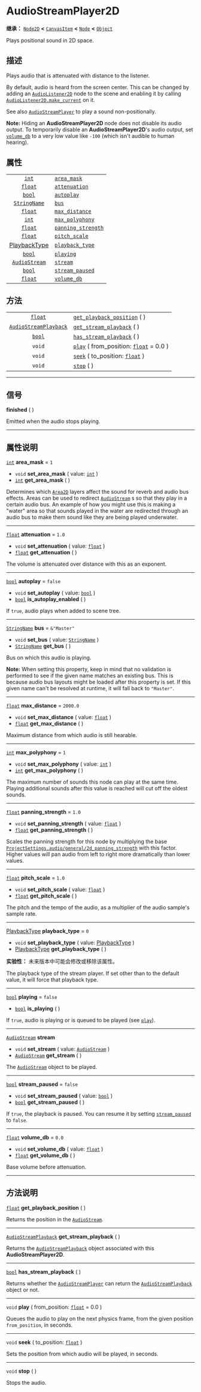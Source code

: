 <!-- ⚠ 请勿编辑本文件 ⚠ -->
<!-- 本文档使用脚本从 WeDot 引擎源码仓库生成。 -->
<!-- 生成脚本：https://github.com/WeDot-Engine/WeDot/tree/4.3/doc/tools/make_md.py； -->
<!-- 原文件：https://github.com/WeDot-Engine/WeDot/tree/4.3/doc/classes/AudioStreamPlayer2D.xml。 -->

<div id="_class_audiostreamplayer2d"></div>

# AudioStreamPlayer2D

**继承：** [`Node2D`](class_node2d.md) **<** [`CanvasItem`](class_canvasitem.md) **<** [`Node`](class_node.md) **<** [`Object`](class_object.md)

Plays positional sound in 2D space.

## 描述

Plays audio that is attenuated with distance to the listener.

By default, audio is heard from the screen center. This can be changed by adding an [`AudioListener2D`](class_audiolistener2d.md) node to the scene and enabling it by calling [`AudioListener2D.make_current`](class_audiolistener2d.md#class_audiolistener2d_method_make_current) on it.

See also [`AudioStreamPlayer`](class_audiostreamplayer.md) to play a sound non-positionally.

 **Note:** Hiding an **AudioStreamPlayer2D** node does not disable its audio output. To temporarily disable an **AudioStreamPlayer2D**'s audio output, set [`volume_db`](class_audiostreamplayer2d.md#class_audiostreamplayer2d_property_volume_db) to a very low value like `-100` (which isn't audible to human hearing).

## 属性

|||
|:-:|:--|
| [`int`](class_int.md)                          | [`area_mask`](class_audiostreamplayer2d.md#class_audiostreamplayer2d_property_area_mask)               | ``1``         |
| [`float`](class_float.md)                      | [`attenuation`](class_audiostreamplayer2d.md#class_audiostreamplayer2d_property_attenuation)           | ``1.0``       |
| [`bool`](class_bool.md)                        | [`autoplay`](class_audiostreamplayer2d.md#class_audiostreamplayer2d_property_autoplay)                 | ``false``     |
| [`StringName`](class_stringname.md)            | [`bus`](class_audiostreamplayer2d.md#class_audiostreamplayer2d_property_bus)                           | ``&"Master"`` |
| [`float`](class_float.md)                      | [`max_distance`](class_audiostreamplayer2d.md#class_audiostreamplayer2d_property_max_distance)         | ``2000.0``    |
| [`int`](class_int.md)                          | [`max_polyphony`](class_audiostreamplayer2d.md#class_audiostreamplayer2d_property_max_polyphony)       | ``1``         |
| [`float`](class_float.md)                      | [`panning_strength`](class_audiostreamplayer2d.md#class_audiostreamplayer2d_property_panning_strength) | ``1.0``       |
| [`float`](class_float.md)                      | [`pitch_scale`](class_audiostreamplayer2d.md#class_audiostreamplayer2d_property_pitch_scale)           | ``1.0``       |
| [PlaybackType](#enum_audioserver_playbacktype) | [`playback_type`](class_audiostreamplayer2d.md#class_audiostreamplayer2d_property_playback_type)       | ``0``         |
| [`bool`](class_bool.md)                        | [`playing`](class_audiostreamplayer2d.md#class_audiostreamplayer2d_property_playing)                   | ``false``     |
| [`AudioStream`](class_audiostream.md)          | [`stream`](class_audiostreamplayer2d.md#class_audiostreamplayer2d_property_stream)                     |               |
| [`bool`](class_bool.md)                        | [`stream_paused`](class_audiostreamplayer2d.md#class_audiostreamplayer2d_property_stream_paused)       | ``false``     |
| [`float`](class_float.md)                      | [`volume_db`](class_audiostreamplayer2d.md#class_audiostreamplayer2d_property_volume_db)               | ``0.0``       |

## 方法

|||
|:-:|:--|
| [`float`](class_float.md)                             | [`get_playback_position`](class_audiostreamplayer2d.md#class_audiostreamplayer2d_method_get_playback_position) ( )              |
| [`AudioStreamPlayback`](class_audiostreamplayback.md) | [`get_stream_playback`](class_audiostreamplayer2d.md#class_audiostreamplayer2d_method_get_stream_playback) ( )                  |
| [`bool`](class_bool.md)                               | [`has_stream_playback`](class_audiostreamplayer2d.md#class_audiostreamplayer2d_method_has_stream_playback) ( )                  |
| `void`                                                | [`play`](class_audiostreamplayer2d.md#class_audiostreamplayer2d_method_play) ( from_position: [`float`](class_float.md) = 0.0 ) |
| `void`                                                | [`seek`](class_audiostreamplayer2d.md#class_audiostreamplayer2d_method_seek) ( to_position: [`float`](class_float.md) )         |
| `void`                                                | [`stop`](class_audiostreamplayer2d.md#class_audiostreamplayer2d_method_stop) ( )                                                |

<!-- rst-class:: classref-section-separator -->

---

## 信号

<div id="_class_class_audiostreamplayer2d_signal_finished"></div>

**finished** ( ) <div id="class_audiostreamplayer2d_signal_finished"></div>

Emitted when the audio stops playing.

<!-- rst-class:: classref-section-separator -->

---

## 属性说明

<div id="_class_audiostreamplayer2d_property_area_mask"></div>

[`int`](class_int.md) **area_mask** = ``1`` <div id="class_audiostreamplayer2d_property_area_mask"></div>

- `void` **set_area_mask** ( value: [`int`](class_int.md) )
- [`int`](class_int.md) **get_area_mask** ( )

Determines which [`Area2D`](class_area2d.md) layers affect the sound for reverb and audio bus effects. Areas can be used to redirect [`AudioStream`](class_audiostream.md) s so that they play in a certain audio bus. An example of how you might use this is making a "water" area so that sounds played in the water are redirected through an audio bus to make them sound like they are being played underwater.

<!-- rst-class:: classref-item-separator -->

---

<div id="_class_audiostreamplayer2d_property_attenuation"></div>

[`float`](class_float.md) **attenuation** = ``1.0`` <div id="class_audiostreamplayer2d_property_attenuation"></div>

- `void` **set_attenuation** ( value: [`float`](class_float.md) )
- [`float`](class_float.md) **get_attenuation** ( )

The volume is attenuated over distance with this as an exponent.

<!-- rst-class:: classref-item-separator -->

---

<div id="_class_audiostreamplayer2d_property_autoplay"></div>

[`bool`](class_bool.md) **autoplay** = ``false`` <div id="class_audiostreamplayer2d_property_autoplay"></div>

- `void` **set_autoplay** ( value: [`bool`](class_bool.md) )
- [`bool`](class_bool.md) **is_autoplay_enabled** ( )

If `true`, audio plays when added to scene tree.

<!-- rst-class:: classref-item-separator -->

---

<div id="_class_audiostreamplayer2d_property_bus"></div>

[`StringName`](class_stringname.md) **bus** = ``&"Master"`` <div id="class_audiostreamplayer2d_property_bus"></div>

- `void` **set_bus** ( value: [`StringName`](class_stringname.md) )
- [`StringName`](class_stringname.md) **get_bus** ( )

Bus on which this audio is playing.

 **Note:** When setting this property, keep in mind that no validation is performed to see if the given name matches an existing bus. This is because audio bus layouts might be loaded after this property is set. If this given name can't be resolved at runtime, it will fall back to `"Master"`.

<!-- rst-class:: classref-item-separator -->

---

<div id="_class_audiostreamplayer2d_property_max_distance"></div>

[`float`](class_float.md) **max_distance** = ``2000.0`` <div id="class_audiostreamplayer2d_property_max_distance"></div>

- `void` **set_max_distance** ( value: [`float`](class_float.md) )
- [`float`](class_float.md) **get_max_distance** ( )

Maximum distance from which audio is still hearable.

<!-- rst-class:: classref-item-separator -->

---

<div id="_class_audiostreamplayer2d_property_max_polyphony"></div>

[`int`](class_int.md) **max_polyphony** = ``1`` <div id="class_audiostreamplayer2d_property_max_polyphony"></div>

- `void` **set_max_polyphony** ( value: [`int`](class_int.md) )
- [`int`](class_int.md) **get_max_polyphony** ( )

The maximum number of sounds this node can play at the same time. Playing additional sounds after this value is reached will cut off the oldest sounds.

<!-- rst-class:: classref-item-separator -->

---

<div id="_class_audiostreamplayer2d_property_panning_strength"></div>

[`float`](class_float.md) **panning_strength** = ``1.0`` <div id="class_audiostreamplayer2d_property_panning_strength"></div>

- `void` **set_panning_strength** ( value: [`float`](class_float.md) )
- [`float`](class_float.md) **get_panning_strength** ( )

Scales the panning strength for this node by multiplying the base [`ProjectSettings.audio/general/2d_panning_strength`](class_projectsettings.md#class_projectsettings_property_audio/general/2d_panning_strength) with this factor. Higher values will pan audio from left to right more dramatically than lower values.

<!-- rst-class:: classref-item-separator -->

---

<div id="_class_audiostreamplayer2d_property_pitch_scale"></div>

[`float`](class_float.md) **pitch_scale** = ``1.0`` <div id="class_audiostreamplayer2d_property_pitch_scale"></div>

- `void` **set_pitch_scale** ( value: [`float`](class_float.md) )
- [`float`](class_float.md) **get_pitch_scale** ( )

The pitch and the tempo of the audio, as a multiplier of the audio sample's sample rate.

<!-- rst-class:: classref-item-separator -->

---

<div id="_class_audiostreamplayer2d_property_playback_type"></div>

[PlaybackType](#enum_audioserver_playbacktype) **playback_type** = ``0`` <div id="class_audiostreamplayer2d_property_playback_type"></div>

- `void` **set_playback_type** ( value: [PlaybackType](#enum_audioserver_playbacktype) )
- [PlaybackType](#enum_audioserver_playbacktype) **get_playback_type** ( )

**实验性：** 未来版本中可能会修改或移除该属性。

The playback type of the stream player. If set other than to the default value, it will force that playback type.

<!-- rst-class:: classref-item-separator -->

---

<div id="_class_audiostreamplayer2d_property_playing"></div>

[`bool`](class_bool.md) **playing** = ``false`` <div id="class_audiostreamplayer2d_property_playing"></div>

- [`bool`](class_bool.md) **is_playing** ( )

If `true`, audio is playing or is queued to be played (see [`play`](class_audiostreamplayer2d.md#class_audiostreamplayer2d_method_play)).

<!-- rst-class:: classref-item-separator -->

---

<div id="_class_audiostreamplayer2d_property_stream"></div>

[`AudioStream`](class_audiostream.md) **stream** <div id="class_audiostreamplayer2d_property_stream"></div>

- `void` **set_stream** ( value: [`AudioStream`](class_audiostream.md) )
- [`AudioStream`](class_audiostream.md) **get_stream** ( )

The [`AudioStream`](class_audiostream.md) object to be played.

<!-- rst-class:: classref-item-separator -->

---

<div id="_class_audiostreamplayer2d_property_stream_paused"></div>

[`bool`](class_bool.md) **stream_paused** = ``false`` <div id="class_audiostreamplayer2d_property_stream_paused"></div>

- `void` **set_stream_paused** ( value: [`bool`](class_bool.md) )
- [`bool`](class_bool.md) **get_stream_paused** ( )

If `true`, the playback is paused. You can resume it by setting [`stream_paused`](class_audiostreamplayer2d.md#class_audiostreamplayer2d_property_stream_paused) to `false`.

<!-- rst-class:: classref-item-separator -->

---

<div id="_class_audiostreamplayer2d_property_volume_db"></div>

[`float`](class_float.md) **volume_db** = ``0.0`` <div id="class_audiostreamplayer2d_property_volume_db"></div>

- `void` **set_volume_db** ( value: [`float`](class_float.md) )
- [`float`](class_float.md) **get_volume_db** ( )

Base volume before attenuation.

<!-- rst-class:: classref-section-separator -->

---

## 方法说明

<div id="_class_audiostreamplayer2d_method_get_playback_position"></div>

[`float`](class_float.md) **get_playback_position** ( )<div id="class_audiostreamplayer2d_method_get_playback_position"></div>

Returns the position in the [`AudioStream`](class_audiostream.md).

<!-- rst-class:: classref-item-separator -->

---

<div id="_class_audiostreamplayer2d_method_get_stream_playback"></div>

[`AudioStreamPlayback`](class_audiostreamplayback.md) **get_stream_playback** ( )<div id="class_audiostreamplayer2d_method_get_stream_playback"></div>

Returns the [`AudioStreamPlayback`](class_audiostreamplayback.md) object associated with this **AudioStreamPlayer2D**.

<!-- rst-class:: classref-item-separator -->

---

<div id="_class_audiostreamplayer2d_method_has_stream_playback"></div>

[`bool`](class_bool.md) **has_stream_playback** ( )<div id="class_audiostreamplayer2d_method_has_stream_playback"></div>

Returns whether the [`AudioStreamPlayer`](class_audiostreamplayer.md) can return the [`AudioStreamPlayback`](class_audiostreamplayback.md) object or not.

<!-- rst-class:: classref-item-separator -->

---

<div id="_class_audiostreamplayer2d_method_play"></div>

`void` **play** ( from_position: [`float`](class_float.md) = 0.0 )<div id="class_audiostreamplayer2d_method_play"></div>

Queues the audio to play on the next physics frame, from the given position `from_position`, in seconds.

<!-- rst-class:: classref-item-separator -->

---

<div id="_class_audiostreamplayer2d_method_seek"></div>

`void` **seek** ( to_position: [`float`](class_float.md) )<div id="class_audiostreamplayer2d_method_seek"></div>

Sets the position from which audio will be played, in seconds.

<!-- rst-class:: classref-item-separator -->

---

<div id="_class_audiostreamplayer2d_method_stop"></div>

`void` **stop** ( )<div id="class_audiostreamplayer2d_method_stop"></div>

Stops the audio.

[^virtual]: 本方法通常需要用户覆盖才能生效。
[^const]: 本方法无副作用，不会修改该实例的任何成员变量。
[^vararg]: 本方法除了能接受在此处描述的参数外，还能够继续接受任意数量的参数。
[^constructor]: 本方法用于构造某个类型。
[^static]: 调用本方法无需实例，可直接使用类名进行调用。
[^operator]: 本方法描述的是使用本类型作为左操作数的有效运算符。
[^bitfield]: 这个值是由下列位标志构成位掩码的整数。
[^void]: 无返回值。
